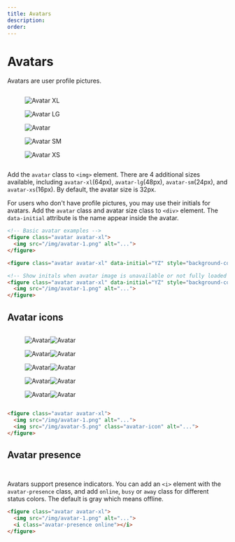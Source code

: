 ```yaml
---
title: Avatars
description: 
order: 
---
```


# Avatars

Avatars are user profile pictures. 

 
<div class="vp-raw docs-demo columns">
  <div class="column col-6 col-xs-12">
    <figure class="avatar avatar-xl mr-2"><img src="/img/avatar-1.png" alt="Avatar XL"></figure>
    <figure class="avatar avatar-lg mr-2"><img src="/img/avatar-2.png" alt="Avatar LG"></figure>
    <figure class="avatar mr-2"><img src="/img/avatar-3.png" alt="Avatar"></figure>
    <figure class="avatar avatar-sm mr-2"><img src="/img/avatar-4.png" alt="Avatar SM"></figure>
    <figure class="avatar avatar-xs mr-2"><img src="/img/avatar-5.png" alt="Avatar XS"></figure>
  </div>
  <div class="column col-6 col-xs-12">
    <figure class="avatar avatar-xl mr-2" data-initial="YZ"></figure>
    <figure class="avatar avatar-lg mr-2" data-initial="YZ"></figure>
    <figure class="avatar mr-2" data-initial="YZ"></figure>
    <figure class="avatar avatar-sm mr-2" data-initial="YZ"></figure>
    <figure class="avatar avatar-xs mr-2" data-initial="YZ"></figure>
  </div>
</div>

Add the `avatar` class to `<img>` element. There are 4 additional sizes available, including `avatar-xl`(64px), `avatar-lg`(48px), `avatar-sm`(24px), and `avatar-xs`(16px). By default, the avatar size is 32px.

 For users who don't have profile pictures, you may use their initials for avatars. Add the `avatar` class and avatar size class to `<div>` element. The `data-initial` attribute is the name appear inside the avatar.

```html
<!-- Basic avatar examples -->
<figure class="avatar avatar-xl">
  <img src="/img/avatar-1.png" alt="...">
</figure>

<figure class="avatar avatar-xl" data-initial="YZ" style="background-color: #5755d9;"></figure>

<!-- Show initals when avatar image is unavailable or not fully loaded -->
<figure class="avatar avatar-xl" data-initial="YZ" style="background-color: #5755d9;">
  <img src="/img/avatar-1.png" alt="...">
</figure>

```

## Avatar icons

 
<div class="vp-raw docs-demo columns">
  <div class="column col-6 col-xs-12">
    <figure class="avatar avatar-xl mr-2"><img src="/img/avatar-1.png" alt="Avatar"><img class="avatar-icon" src="/img/avatar-2.png" alt="Avatar"></figure>
    <figure class="avatar avatar-lg mr-2"><img src="/img/avatar-2.png" alt="Avatar"><img class="avatar-icon" src="/img/avatar-3.png" alt="Avatar"></figure>
    <figure class="avatar mr-2"><img src="/img/avatar-3.png" alt="Avatar"><img class="avatar-icon" src="/img/avatar-4.png" alt="Avatar"></figure>
    <figure class="avatar avatar-sm mr-2"><img src="/img/avatar-4.png" alt="Avatar"><img class="avatar-icon" src="/img/avatar-5.png" alt="Avatar"></figure>
    <figure class="avatar avatar-xs"><img src="/img/avatar-5.png" alt="Avatar"><img class="avatar-icon" src="/img/avatar-1.png" alt="Avatar"></figure>
  </div>
</div>

```html
<figure class="avatar avatar-xl">
  <img src="/img/avatar-1.png" alt="...">
  <img src="/img/avatar-5.png" class="avatar-icon" alt="...">
</figure>

```

## Avatar presence

 
<div class="vp-raw docs-demo columns">
  <div class="column col-6 col-xs-12">
    <figure class="avatar avatar-xl mr-2" data-initial="YZ"><i class="avatar-presence online"></i></figure>
    <figure class="avatar avatar-lg mr-2" data-initial="YZ"><i class="avatar-presence busy"></i></figure>
    <figure class="avatar mr-2" data-initial="YZ"><i class="avatar-presence away"></i></figure>
    <figure class="avatar avatar-sm mr-2" data-initial="YZ"><i class="avatar-presence offline"></i></figure>
    <figure class="avatar avatar-xs mr-2" data-initial="YZ"><i class="avatar-presence online"></i></figure>
  </div>
</div>

 Avatars support presence indicators. You can add an `<i>` element with the `avatar-presence` class, and add `online`, `busy` or `away` class for different status colors. The default is gray which means offline.

```html
<figure class="avatar avatar-xl">
  <img src="/img/avatar-1.png" alt="...">
  <i class="avatar-presence online"></i>
</figure>
```
